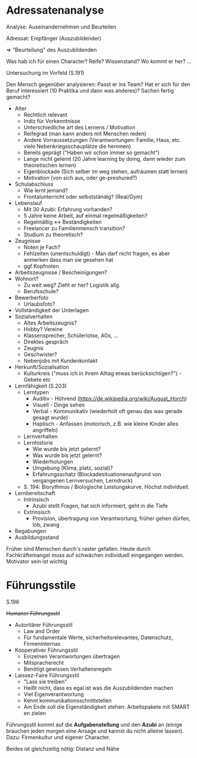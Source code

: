 # Adressatenanalyse

Analyse: Auseinandernehmen und Beurteilen

Adressat: Empfänger (Auszubildender)

=> "Beurteilung" des Auszubildenden

Was hab ich für einen Character? Reife? Wissenstand? Wo kommt er her? ...

Untersuchung im Vorfeld (S.191)

Den Mensch gegenüber analysieren: Passt er ins Team? Hat er sich für den Beruf interessiert (10 Praktika und dann was anderes)? Sachen fertig gemacht?

* Alter
  * Rechtlich relevant
  * Indiz für Vorkenntnisse
  * Unterschiedliche art des Lernens / Motivation
  * Reifegrad (man kann anders mit Menschen reden)
  * Andere Vorraussetzungen (Verantwortungen: Familie, Haus, etc. viele Nebenkriegsschauplätze die hemmen)
  * Bereits geprägt ("Haben wir schon immer so gemacht")
  * Lange nicht gelernt (20 Jahre learning by doing, dann wieder zum theoretischen lernen)
  * Eigenblockade (Sich selber im weg stehen, aufräumen statt lernen)
  * Motivation (von sich aus, oder ge-preshured?)
* Schulabschluss
  * Wie lernt jemand?
  * Frontalunterricht oder selbstständig? (Real/Gym)
* Lebenslauf
  * Mit 30 Azubi: Erfahrung vorhanden?
  * 5 Jahre keine Arbeit, auf einmal regelmäßigkeiten?
  * Regelmäßig <-> Beständigkeiten
  * Freelancer zu Familienmensch transition?
  * Studium zu theoretisch?
* Zeugnisse
  * Noten je Fach?
  * Fehlzeiten (unentschuldigt) - Man darf nicht fragen, es aber anmerken dass man sie gesehen hat
  * ggf Kopfnoten
* Arbeitszeugnisse / Bescheinigungen?
* Wohnort?
  * Zu weit weg? Zieht er her? Logistik allg.
  * Berufsschule?
* Bewerberfoto
  * Urlaubsfoto?
* Vollständigkeit der Unterlagen
* Sozialverhalten
  * Altes Arbeitszeugnis?
  * Hobby? Vereine
  * Klassensprecher, Schülerlotse, AGs, ...
  * Direktes gespräch
  * Zeugnis
  * Geschwister?
  * Nebenjobs mit Kundenkontakt
* Herkunft/Sozialisation
  * Kulturkreis ("muss ich in ihrem Alltag etwas berücksichtigen?") - Gebete etc
* Lernfähigkeit (S.203)
  * Lerntypen
    * Auditiv - Höhrend (https://de.wikipedia.org/wiki/August_Horch)
    * Visuell - Dinge sehen
    * Verbal - Kommunikativ (wiederholt oft genau das was gerade gesagt wurde)
    * Haptisch - Anfassen (motorisch, z.B. wie kleine Kinder alles angriffeln)
  * Lernverhalten
  * Lernhistorie
    * Wie wurde bis jetzt gelernt?
    * Was wurde bis jetzt gelernt?
    * Wiederholungen
    * Umgebung (Klima, platz, sozial)?
    * Erfahrungsschatz (Blockadesituationenaufgrund von vergangenen Lernversuchen, Lerndruck)
  * S. 194: Biorythmus / Biologische Leistungskurve. Höchst individuell.
* Lernbereitschaft
  * Intrinsisch
    * Azubi stellt Fragen, hat sich informiert, geht in die Tiefe
  * Extrinsisch
    * Provision, übertragung von Verantwortung, früher gehen dürfen, lob, zwang
* Begabungen
* Ausbildungsstand

Früher sind Menschen durch's raster gefallen. Heute durch Fachkräftemangel muss auf schwächen individuell eingegangen werden. Motivator sein ist wichtig

# Führungsstile

S.196

~~Humaner Führungsstil~~
* Autoritärer Führungsstil
  * Law and Order
  * Für fundamentale Werte, sicherheitsrelevantes, Datenschutz, Firmeninternas
* Kooperativer Führungsstil
  * Einzelnen Verantwortungen übertragen
  * Mitspracherecht
  * Benötigt gewissen Verhaltensregeln
* Laissez-Faire Führungsstil
  * "Lass sie treiben"
  * Heißt nicht, dass es egal ist was die Auszubildenden machen
  * Viel Eigenverantwortung
  * Kennt kommunikationsschnittstellen
  * Am Ende soll die Eigenständigkeit stehen: Arbeitspakete mit SMART en zielen

Führungsstil kommt auf die **Aufgabenstellung** und den **Azubi** an (einige brauchen jeden morgen eine Ansage und kannst du nicht alleine lassen). Dazu: Firmenkultur und eigener Character.

Beides ist gleichzeitig nötig: Distanz und Nähe





